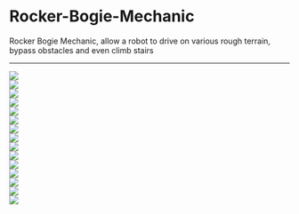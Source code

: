 # Rocker-Bogie-Mechanic
Rocker Bogie Mechanic, allow a robot to drive on various rough terrain, bypass obstacles and even climb stairs

<hr>

<img src="https://raw.githubusercontent.com/ringlayer/Rocker-Bogie-Mechanic/master/rockerbogie1.jpg">
<br>
<img src="https://raw.githubusercontent.com/ringlayer/Rocker-Bogie-Mechanic/master/rockerbogie2.png">
<br>
<img src="https://raw.githubusercontent.com/ringlayer/Rocker-Bogie-Mechanic/master/rockerbogie3.jpg">
<br>
<img src="https://raw.githubusercontent.com/ringlayer/Rocker-Bogie-Mechanic/master/rockerbogie4.jpg">
<br>
<img src="https://raw.githubusercontent.com/ringlayer/Rocker-Bogie-Mechanic/master/rockerbogie5.jpg">
<br>
<img src="https://raw.githubusercontent.com/ringlayer/Rocker-Bogie-Mechanic/master/rockerbogie6.jpg">
<br>
<img src="https://raw.githubusercontent.com/ringlayer/Rocker-Bogie-Mechanic/master/rockerbogie7.jpg">
<br>
<img src="https://raw.githubusercontent.com/ringlayer/Rocker-Bogie-Mechanic/master/rockerbogie8.png">
<br>
<img src="https://raw.githubusercontent.com/ringlayer/Rocker-Bogie-Mechanic/master/rockerbogie9.jpg">
<br>
<img src="https://raw.githubusercontent.com/ringlayer/Rocker-Bogie-Mechanic/master/rockerbogie10.png">
<br>
<img src="https://raw.githubusercontent.com/ringlayer/Rocker-Bogie-Mechanic/master/rockerbogie11.jpg">
<br>
<img src="https://raw.githubusercontent.com/ringlayer/Rocker-Bogie-Mechanic/master/rockerbogie12.png">
<br>
<img src="https://raw.githubusercontent.com/ringlayer/Rocker-Bogie-Mechanic/master/rockerbogie13.jpg">
<br>
<img src="https://raw.githubusercontent.com/ringlayer/Rocker-Bogie-Mechanic/master/rockerbogie14.png">
<br>
<img src="https://raw.githubusercontent.com/ringlayer/Rocker-Bogie-Mechanic/master/rockerbogie15.png">
<br>

